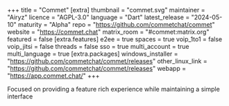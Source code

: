 +++
title = "Commet"
[extra]
thumbnail = "commet.svg"
maintainer = "Airyz"
licence = "AGPL-3.0"
language = "Dart"
latest_release = "2024-05-10"
maturity = "Alpha"
repo = "https://github.com/commetchat/commet"
website = "https://commet.chat"
matrix_room = "#commet:matrix.org"
featured = false
[extra.features]
e2ee = true
spaces = true
voip_1to1 = false
voip_jitsi = false
threads = false
sso = true
multi_account = true
multi_language = true
[extra.packages]
windows_installer = "https://github.com/commetchat/commet/releases"
other_linux_link = "https://github.com/commetchat/commet/releases"
webapp = "https://app.commet.chat/"
+++

Focused on providing a feature rich experience while maintaining a simple interface
